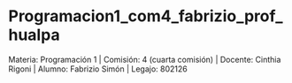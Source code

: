 # Programacion1_com4_fabrizio_prof_hualpa
Materia: Programación 1 |
Comisión: 4 (cuarta comisión) |
Docente: Cinthia Rigoni |
Alumno: Fabrizio Simón |
Legajo: 802126
